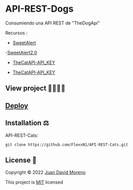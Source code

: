 # API-REST-Dogs
Consumiendo una API REST de "TheDogApi"

Recursos :

- [SweetAlert](https://cdnjs.com/libraries/sweetalert)

-[SweetAlert2.0](https://www.jsdelivr.com/package/npm/sweetalert2)

- [TheCatAPI-API_KEY](https://docs.thecatapi.com/)

- [TheCatAPI-API_KEY](https://thecatapi.com/)


## View project 🚀🙋🏻‍♂️
## [Deploy](https://flexxn1.github.io/API-REST-Cats/)

## Installation ⚖
API-REST-Cats:
```
git clone https://github.com/FlexxN1/API-REST-Cats.git
 ```

## License 🔐

Copyright © 2022 [Juan David Moreno](https://github.com/FlexxN1)

This project is [MIT](https://choosealicense.com/licenses/mit/) licensed


